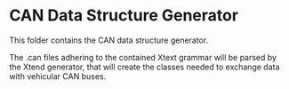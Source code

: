 CAN Data Structure Generator
===

This folder contains the CAN data structure generator. 

The .can files adhering to the contained Xtext grammar will be parsed by the Xtend generator, 
that will create the classes needed to exchange data with vehicular CAN buses. 
